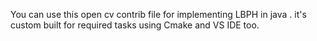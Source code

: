 You can use this open cv contrib file for implementing LBPH in java .
it's custom built for required tasks using Cmake and VS IDE too.
